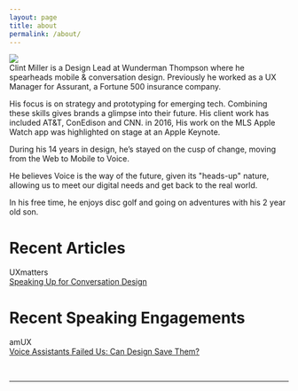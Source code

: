 ```yaml
---
layout: page
title: about
permalink: /about/
---
```


<img class="col one right" src="/img/prof_pic.jpg">

<br/>
Clint Miller is a Design Lead at Wunderman Thompson where he spearheads mobile & conversation design. Previously he worked as a UX Manager for Assurant, a Fortune 500 insurance company.
 
His focus is on strategy and prototyping for emerging tech. Combining these skills gives brands a glimpse into their future. His client work has included AT&T, ConEdison and CNN. in 2016, His work on the MLS Apple Watch app was highlighted on stage at an Apple Keynote.
 
During his 14 years in design, he’s stayed on the cusp of change, moving from the Web to Mobile to Voice.
 
He believes Voice is the way of the future, given its "heads-up" nature, allowing us to meet our digital needs and get back to the real world.
 
In his free time, he enjoys disc golf and going on adventures with his 2 year old son. 

# Recent Articles
UXmatters
<br/>
<a target="_blank" href="https://www.uxmatters.com/mt/archives/2019/10/speaking-up-for-conversation-design.php">Speaking Up for Conversation Design</a>

# Recent Speaking Engagements
amUX
<br/>
<a target="_blank" href="https://www.meetup.com/amuxatl/events/264216556/">Voice Assistants Failed Us: Can Design Save Them?</a>

<br/>
<hr/>
<br/>
<span class="contacticon center">
	<a href="mailto:info@mrclintmiller.com"><i class="fa fa-envelope-square"></i></a>
	<a href="https://www.linkedin.com/in/clintonmiller" target="_blank"><i class="fa fa-linkedin-square"></i></a>
</span>




